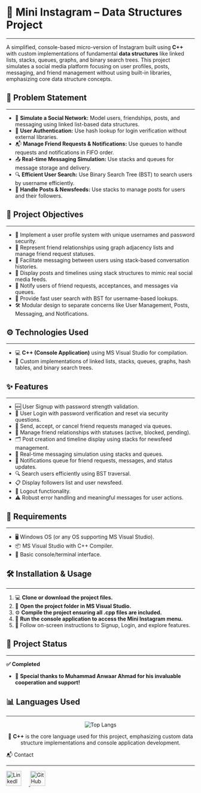 <h1>📱 Mini Instagram – Data Structures Project</h1> <hr> <p>A simplified, console-based micro-version of Instagram built using <strong>C++</strong> with custom implementations of fundamental <strong>data structures</strong> like linked lists, stacks, queues, graphs, and binary search trees. This project simulates a social media platform focusing on user profiles, posts, messaging, and friend management without using built-in libraries, emphasizing core data structure concepts.</p> <h2>📌 Problem Statement</h2> <hr> <ul> <li>👥 <strong>Simulate a Social Network:</strong> Model users, friendships, posts, and messaging using linked list-based data structures.</li> <li>🔐 <strong>User Authentication:</strong> Use hash lookup for login verification without external libraries.</li> <li>📬 <strong>Manage Friend Requests & Notifications:</strong> Use queues to handle requests and notifications in FIFO order.</li> <li>📤 <strong>Real-time Messaging Simulation:</strong> Use stacks and queues for message storage and delivery.</li> <li>🔍 <strong>Efficient User Search:</strong> Use Binary Search Tree (BST) to search users by username efficiently.</li> <li>📆 <strong>Handle Posts & Newsfeeds:</strong> Use stacks to manage posts for users and their followers.</li> </ul> <h2>🎯 Project Objectives</h2> <hr> <ul> <li>👤 Implement a user profile system with unique usernames and password security.</li> <li>🔗 Represent friend relationships using graph adjacency lists and manage friend request statuses.</li> <li>💬 Facilitate messaging between users using stack-based conversation histories.</li> <li>📰 Display posts and timelines using stack structures to mimic real social media feeds.</li> <li>🔔 Notify users of friend requests, acceptances, and messages via queues.</li> <li>🔎 Provide fast user search with BST for username-based lookups.</li> <li>🛠️ Modular design to separate concerns like User Management, Posts, Messaging, and Notifications.</li> </ul> <h2>⚙️ Technologies Used</h2> <hr> <ul> <li>💻 <strong>C++ (Console Application)</strong> using MS Visual Studio for compilation.</li> <li>🧩 Custom implementations of linked lists, stacks, queues, graphs, hash tables, and binary search trees.</li> </ul> <h2>✨ Features</h2> <hr> <ul> <li>🆕 User Signup with password strength validation.</li> <li>🔑 User Login with password verification and reset via security questions.</li> <li>📨 Send, accept, or cancel friend requests managed via queues.</li> <li>👥 Manage friend relationships with statuses (active, blocked, pending).</li> <li>🗂️ Post creation and timeline display using stacks for newsfeed management.</li> <li>💬 Real-time messaging simulation using stacks and queues.</li> <li>🔔 Notifications queue for friend requests, messages, and status updates.</li> <li>🔍 Search users efficiently using BST traversal.</li> <li>📋 Display followers list and user newsfeed.</li> <li>🚪 Logout functionality.</li> <li>⚠️ Robust error handling and meaningful messages for user actions.</li> </ul> <h2>🔧 Requirements</h2> <hr> <ul> <li>🖥️ Windows OS (or any OS supporting MS Visual Studio).</li> <li>📦 MS Visual Studio with C++ Compiler.</li> <li>📄 Basic console/terminal interface.</li> </ul> <h2>🛠️ Installation & Usage</h2> <hr> <ol> <li>💻 <strong>Clone or download the project files.</strong></li> <li>📁 <strong>Open the project folder in MS Visual Studio.</strong></li> <li>⚙️ <strong>Compile the project ensuring all .cpp files are included.</strong></li> <li>🚀 <strong>Run the console application to access the Mini Instagram menu.</strong></li> <li>📝 Follow on-screen instructions to Signup, Login, and explore features.</li> </ol> <h2>🚀 Project Status</h2> <hr> <p><strong>✅ Completed</strong></p> <ul> <li>🙏 <strong>Special thanks to Muhammad Anwaar Ahmad  for his invaluable cooperation and support!</strong></li> </ul> <h2>📊 Languages Used</h2> <hr> <p align="center"> <img src="https://github-readme-stats.vercel.app/api/top-langs/?username=AyaanHassanShah&layout=compact&theme=radical&hide=html,css,python,javascript" alt="Top Langs" /> </p> <p align="center">🔸 <strong>C++</strong> is the core language used for this project, emphasizing custom data structure implementations and console application development.</p>📬 Contact</h2> <hr> <p> <a href="https://www.linkedin.com/in/syed-ayaan-hassan-shah-4993a532a/" target="_blank" rel="noopener noreferrer"> <img src="https://cdn.jsdelivr.net/gh/devicons/devicon/icons/linkedin/linkedin-original.svg" alt="LinkedIn" style="width: 40px; margin-right: 20px;" /> </a> <a href="https://github.com/AyaanHassanShah" target="_blank" rel="noopener noreferrer"> <img src="https://cdn.jsdelivr.net/gh/devicons/devicon/icons/github/github-original.svg" alt="GitHub" style="width: 40px;" /> </a> </p>
